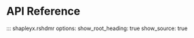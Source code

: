# API Reference

::: shapleyx.rshdmr
    options:
      show_root_heading: true
      show_source: true
